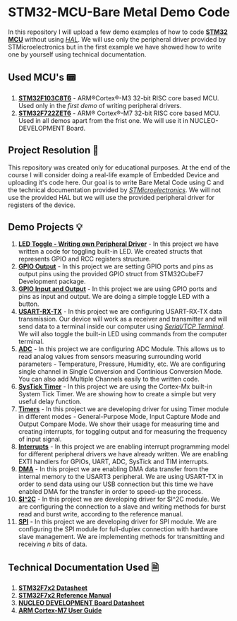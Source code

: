 # STM32-MCU-Bare Metal Demo Code
In this repository I will upload a few demo examples of how to code [**STM32 MCU**](https://www.st.com/en/microcontrollers-microprocessors/stm32-32-bit-arm-cortex-mcus.html) without using [*HAL*](https://en.wikipedia.org/wiki/Hardware_abstraction). We will use only the peripheral driver provided by STMicroelectronics but in the first example we have showed how to write one by yourself using technical documentation.

## Used MCU's 📟
1. [**STM32F103C8T6**](https://www.st.com/content/st_com/en/products/microcontrollers-microprocessors/stm32-32-bit-arm-cortex-mcus/stm32-mainstream-mcus/stm32f1-series/stm32f103/stm32f103c8.html) - ARM®Cortex®-M3 32-bit RISC core based MCU. Used only in the *first demo* of writing peripheral drivers. 
2. [**STM32F722ZET6**](https://www.st.com/en/microcontrollers-microprocessors/stm32f722ze.html) - ARM® Cortex®-M7 32-bit RISC core based MCU. Used in all demos apart from the frist one. We will use it in NUCLEO-DEVELOPMENT Board.

## Project Resolution 🚀
This repository was created only for educational purposes. At the end of the course I will consider doing a real-life example of Embedded Device and uploading it's code here. Our goal is to write Bare Metal Code using C and the technical documentation provided by [*STMicroelectronics*](https://www.st.com/content/st_com/en.html). We will not use the provided HAL but we will use the provided peripheral driver for registers of the device.

## Demo Projects 💡
1. [**LED Toggle - Writing own Peripheral Driver**](https://github.com/KrIsKa7a/STM32-MCU-BareMetalDemoCode/tree/main/01_led_toggle_reg_struct) - In this project we have written a code for toggling built-in LED. We created structs that represents GPIO and RCC registers structure.
2. [**GPIO Output**](https://github.com/KrIsKa7a/STM32-MCU-BareMetalDemoCode/tree/main/02_gpio_output) - In this project we are setting GPIO ports and pins as output pins using the provided GPIO struct from STM32CubeF7 Development package.
3. [**GPIO Input and Output**](https://github.com/KrIsKa7a/STM32-MCU-BareMetalDemoCode/tree/main/03_gpio_toggle_led_with_button) - In this project we are using GPIO ports and pins as input and output. We are doing a simple toggle LED with a button.
4. [**USART-RX-TX**](https://github.com/KrIsKa7a/STM32-MCU-BareMetalDemoCode/tree/main/04_usart_rx_tx) - In this project we are configuring USART-RX-TX data transmission. Our device will work as a receiver and transmitter and will send data to a terminal inside our computer using [*Serial/TCP Terminal*](https://sourceforge.net/projects/realterm/). We will also toggle the built-in LED using commands from the computer terminal.
5. [**ADC**](https://github.com/KrIsKa7a/STM32-MCU-BareMetalDemoCode/tree/main/05_adc_single_and_continious_conversion) - In this project we are configuring ADC Module. This allows us to read analog values from sensors measuring surrounding world parameters - Temperature, Pressure, Humidity, etc. We are configuring single channel in Single Conversion and Continious Conversion Mode. You can also add Multiple Channels easily to the written code.
6. [**SysTick Timer**](https://github.com/KrIsKa7a/STM32-MCU-BareMetalDemoCode/tree/main/06_systick_delay) - In this project we are using the Cortex-Mx built-in System Tick Timer. We are showing how to create a simple but very useful delay function.
7. [**Timers**](https://github.com/KrIsKa7a/STM32-MCU-BareMetalDemoCode/tree/main/07_timers) - In this project we are developing driver for using Timer module in different modes - General-Purpose Mode, Input Capture Mode and Output Compare Mode. We show their usage for measuring time and creating interrupts, for toggling output and for measuring the frequency of input signal.
8. [**Interrupts**](https://github.com/KrIsKa7a/STM32-MCU-BareMetalDemoCode/tree/main/08_interrupts) - In this project we are enabling interrupt programming model for different peripheral drivers we have already written. We are enabling EXTI handlers for GPIOs, UART, ADC, SysTick and TIM interrupts. 
9. [**DMA**](https://github.com/KrIsKa7a/STM32-MCU-BareMetalDemoCode/tree/main/09_dma) - In this project we are enabling DMA data transfer from the internal memory to the USART3 peripheral. We are using USART-TX in order to send data using our USB connection but this time we have enabled DMA for the transfer in order to speed-up the process.
10. [**$I^2C**](https://github.com/KrIsKa7a/STM32-MCU-BareMetalDemoCode/tree/main/10_i2c) - In this project we are developing driver for $I^2C module. We are configuring the connection to a slave and writing methods for burst read and burst write, according to the reference manual. 
11. [**SPI**](https://github.com/KrIsKa7a/STM32-MCU-BareMetalDemoCode/tree/main/11_spi) - In this project we are developing driver for SPI module. We are configuring the SPI module for full-duplex connection with hardware slave management. We are implementing methods for transmitting and receiving *n* bits of data.

## Technical Documentation Used 🗎
1. [**STM32F7x2 Datasheet**](https://www.st.com/resource/en/datasheet/stm32f722ze.pdf)
2. [**STM32F7x2 Reference Manual**](https://www.st.com/resource/en/reference_manual/rm0431-stm32f72xxx-and-stm32f73xxx-advanced-armbased-32bit-mcus-stmicroelectronics.pdf)
3. [**NUCLEO DEVELOPMENT Board Datasheet**](https://www.st.com/resource/en/data_brief/nucleo-f722ze.pdf)
4. [**ARM Cortex-M7 User Guide**](https://www.google.com/url?sa=t&rct=j&q=&esrc=s&source=web&cd=&ved=2ahUKEwinvJj-iZL9AhVQXfEDHRtXB1sQFnoECBcQAQ&url=https%3A%2F%2Fdocumentation-service.arm.com%2Fstatic%2F61efd6602dd99944d051417b%3Ftoken%3D&usg=AOvVaw1YBkWATMHYU38uiW5bUc0A)
